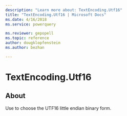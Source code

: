 ```yaml
---
description: "Learn more about: TextEncoding.Utf16"
title: "TextEncoding.Utf16 | Microsoft Docs"
ms.date: 4/16/2018
ms.service: powerquery

ms.reviewer: gepopell
ms.topic: reference
author: dougklopfenstein
ms.author: bezhan

---
```

# TextEncoding.Utf16
## About
Use to choose the UTF16 little endian binary form.

